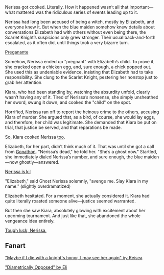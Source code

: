 <!-- title: I'm Pregnant! -->

Nerissa got cooked. Literally. How it happened wasn’t all that important—what mattered was the ridiculous series of events leading up to it.

Nerissa had long been accused of being a witch, mostly by Elizabeth, and everyone knew it. But when the blue maiden somehow knew details about conversations Elizabeth had with others without even being there, the Scarlet Knight’s suspicions only grew stronger. Their usual back-and-forth escalated, as it often did, until things took a very bizarre turn.

[Preganante](#embed:https://www.youtube.com/live/5R01-igo4sM?feature=shared&t=2456)

Somehow, Nerissa ended up "pregnant" with Elizabeth’s child. To prove it, she cracked open a chicken egg, and, sure enough, a chick popped out. She used this as undeniable evidence, insisting that Elizabeth had to take responsibility. She clung to the Scarlet Knight, pestering her nonstop just to grab her attention.

Kiara, who had been standing by, watching the absurdity unfold, clearly wasn’t having any of it. Tired of Nerissa’s nonsense, she simply unsheathed her sword, swung it down, and cooked the "child" on the spot.

Horrified, Nerissa ran off to report the heinous crime to the others, accusing Kiara of murder. She argued that, as a bird, of course, she would lay eggs, and therefore, her child was legitimate. She demanded that Kiara be put on trial, that justice be served, and that reparations be made.

So, Kiara cooked Nerissa [too](https://www.youtube.com/live/5R01-igo4sM?feature=shared&t=2898).

Elizabeth, for her part, didn’t think much of it. That was until she got a call from [Gonathon](https://www.youtube.com/live/5R01-igo4sM?feature=shared&t=4894). "Nerissa’s dead," he told her. "She’s a ghost now." Startled, she immediately dialed Nerissa’s number, and sure enough, the blue maiden—now ghostly—answered.

[Nerissa is kil](#embed:https://www.youtube.com/live/5R01-igo4sM?feature=shared&t=4984)

"Elizabeth," said Ghost Nerissa solemnly, "avenge me. Slay Kiara in my name." (slightly overdramatized)

Elizabeth hesitated. For a moment, she actually considered it. Kiara had quite literally roasted someone alive—justice seemed warranted.

But then she saw Kiara, absolutely glowing with excitement about her upcoming tournament. And just like that, she abandoned the whole vengeance idea entirely.

[Tough luck, Nerissa.](#embed:https://www.youtube.com/live/5R01-igo4sM?feature=shared&t=7493)

## Fanart

["Maybe if I die with a knight's honor, I may see her again" by Keisea](https://x.com/Keiseeaaa/status/1832145708394410335)

["Diametrically Opposed" by Eli](https://x.com/elisbian_/status/1866736410826576342)
